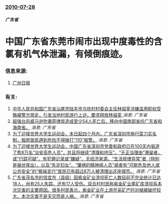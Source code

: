 ### [2010-07-28](/news/2010/07/28/index.md)

##### 广东省
#  中国广东省东莞市闹市出现中度毒性的含氯有机气体泄漏，有倾倒痕迹。




### 信息来源:

1. [广州日报](http://news.163.com/10/0730/07/6CQSQSDH00014AEE.html)

### 有关:

1. [中华人民共和国广东省汕尾市陆丰市乌坎村村委会主任林祖銮涉嫌滥用职权受贿被警方带走，引发当地村民游行上访，要求释放林祖銮 ](/news/2016/06/20/中华人民共和国广东省汕尾市陆丰市乌坎村村委会主任林祖銮涉嫌滥用职权受贿被警方带走-引发当地村民游行上访-要求释放林祖銮.md) _消息: 广东省_
2. [超强台风威马逊吹袭菲律宾造成至少54人死亡后，移向中国南部省份广东省和海南省。](/news/2014/07/18/超强台风威马逊吹袭菲律宾造成至少54人死亡后-移向中国南部省份广东省和海南省.md) _消息: 广东省_
3. [为了迎接世界大学生运动会，本日起四个月内，广东省深圳市施行菜刀实名制，租房居民遇到危险不得拨打“110”报警。](/news/2011/05/1/为了迎接世界大学生运动会-本日起四个月内-广东省深圳市施行菜刀实名制-租房居民遇到危险不得拨打-110-报警.md) _消息: 广东省_
4. [ 为了迎接世界大学生运动会，中国广东省深圳市党委和政府已在100天内驱逐了愈8万名“治安高危人员”，并且将继续“清理和挤压”。“无正当理由”滞留者，或“行踪可疑”、有犯罪记录或“嫌疑”、无经济来源、“生活规律异常”者（特别是昼伏夜出），以及“失足妇女”、“肇祸的精神病人员”或者有“可能危及他人或公共安全”的“极端言行”居民已有超过8万人被清理出这座城市。](/news/2011/04/8/为了迎接世界大学生运动会-中国广东省深圳市党委和政府已在100天内驱逐了愈8万名-治安高危人员-并且将继续-清理和挤.md) _消息: 广东省_
5. [ 广东省茂名市的信宜市（县级）因紫金矿业溃坝死亡人数目前不完全统计已达18人，尚有25人失踪，还有17人受伤。双合村村民称紫金矿业尾矿库溃坝系本次灾害的主要原因。很多村民表示，紫金矿业在上游开采矿产时对植被破坏较大，本次灾害不是天灾而是人祸。](/news/2010/09/23/广东省茂名市的信宜市-县级-因紫金矿业溃坝死亡人数目前不完全统计已达18人-尚有25人失踪-还有17人受伤-双合村村民.md) _消息: 广东省_
